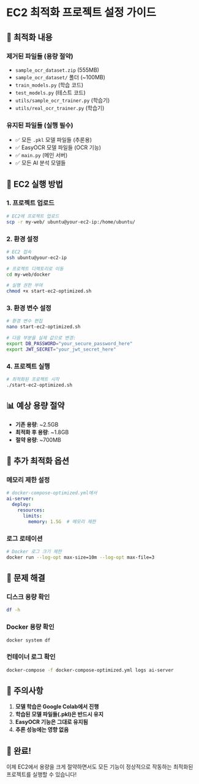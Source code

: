 # EC2 최적화 프로젝트 설정 가이드

## 🎯 최적화 내용

### 제거된 파일들 (용량 절약)
- `sample_ocr_dataset.zip` (555MB)
- `sample_ocr_dataset/` 폴더 (~100MB)
- `train_models.py` (학습 코드)
- `test_models.py` (테스트 코드)
- `utils/sample_ocr_trainer.py` (학습기)
- `utils/real_ocr_trainer.py` (학습기)

### 유지된 파일들 (실행 필수)
- ✅ 모든 `.pkl` 모델 파일들 (추론용)
- ✅ EasyOCR 모델 파일들 (OCR 기능)
- ✅ `main.py` (메인 서버)
- ✅ 모든 AI 분석 모델들

## 🚀 EC2 실행 방법

### 1. 프로젝트 업로드
```bash
# EC2에 프로젝트 업로드
scp -r my-web/ ubuntu@your-ec2-ip:/home/ubuntu/
```

### 2. 환경 설정
```bash
# EC2 접속
ssh ubuntu@your-ec2-ip

# 프로젝트 디렉토리로 이동
cd my-web/docker

# 실행 권한 부여
chmod +x start-ec2-optimized.sh
```

### 3. 환경 변수 설정
```bash
# 환경 변수 편집
nano start-ec2-optimized.sh

# 다음 부분을 실제 값으로 변경:
export DB_PASSWORD="your_secure_password_here"
export JWT_SECRET="your_jwt_secret_here"
```

### 4. 프로젝트 실행
```bash
# 최적화된 프로젝트 시작
./start-ec2-optimized.sh
```

## 📊 예상 용량 절약

- **기존 용량**: ~2.5GB
- **최적화 후 용량**: ~1.8GB
- **절약 용량**: ~700MB

## 🔧 추가 최적화 옵션

### 메모리 제한 설정
```yaml
# docker-compose-optimized.yml에서
ai-server:
  deploy:
    resources:
      limits:
        memory: 1.5G  # 메모리 제한
```

### 로그 로테이션
```bash
# Docker 로그 크기 제한
docker run --log-opt max-size=10m --log-opt max-file=3
```

## 🐛 문제 해결

### 디스크 용량 확인
```bash
df -h
```

### Docker 용량 확인
```bash
docker system df
```

### 컨테이너 로그 확인
```bash
docker-compose -f docker-compose-optimized.yml logs ai-server
```

## 📝 주의사항

1. **모델 학습은 Google Colab에서 진행**
2. **학습된 모델 파일들(.pkl)은 반드시 유지**
3. **EasyOCR 기능은 그대로 유지됨**
4. **추론 성능에는 영향 없음**

## 🎉 완료!

이제 EC2에서 용량을 크게 절약하면서도 모든 기능이 정상적으로 작동하는 최적화된 프로젝트를 실행할 수 있습니다!
